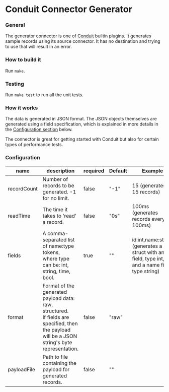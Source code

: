 # Conduit Connector Generator

### General

The generator connector is one of [Conduit](https://github.com/ConduitIO/conduit) builtin plugins. It generates sample
records using its source connector. It has no destination and trying to use that will result in an error.

### How to build it

Run `make`.

### Testing

Run `make test` to run all the unit tests.

### How it works

The data is generated in JSON format. The JSON objects themselves are generated using a field specification, which is
explained in more details in the [Configuration section](#Configuration) below.

The connector is great for getting started with Conduit but also for certain types of performance tests.

### Configuration

| name        | description                                                                                                                                        | required | Default | Example                                                                                                 |
|-------------|----------------------------------------------------------------------------------------------------------------------------------------------------|----------|---------|---------------------------------------------------------------------------------------------------------|
| recordCount | Number of records to be generated. -1 for no limit.                                                                                                | false    | "-1"    | 15 (generates 15 records)                                                                               |
| readTime    | The time it takes to 'read' a record.                                                                                                              | false    | "0s"    | 100ms (generates records every 100ms)                                                                   |
| fields      | A comma-separated list of name:type tokens, <br/>where type can be: int, string, time, bool.                                                       | true     | ""      | id:int,name:string <br/> (generates a struct with an ID field, type int, and a name field, type string) |
| format      | Format of the generated payload data: raw, structured.<br/> If fields are specified, then the payload will be a JSON string's byte representation. | false    | "raw"   |                                                                                                         |
| payloadFile | Path to file containing the payload for generated records.                                                                                         | false    | ""      |                                                                                                         |
